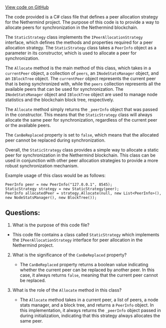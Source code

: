 [View code on GitHub](https://github.com/NethermindEth/nethermind/src/Nethermind/Nethermind.Synchronization/Peers/AllocationStrategies/StaticStrategy.cs)

The code provided is a C# class file that defines a peer allocation strategy for the Nethermind project. The purpose of this code is to provide a way to allocate peers for synchronization in the Nethermind blockchain. 

The `StaticStrategy` class implements the `IPeerAllocationStrategy` interface, which defines the methods and properties required for a peer allocation strategy. The `StaticStrategy` class takes a `PeerInfo` object as a parameter in its constructor, which is used to allocate a peer for synchronization. 

The `Allocate` method is the main method of this class, which takes in a `currentPeer` object, a collection of `peers`, an `INodeStatsManager` object, and an `IBlockTree` object. The `currentPeer` object represents the current peer that is being synchronized with, while the `peers` collection represents all the available peers that can be used for synchronization. The `INodeStatsManager` object and `IBlockTree` object are used to manage node statistics and the blockchain block tree, respectively. 

The `Allocate` method simply returns the `_peerInfo` object that was passed in the constructor. This means that the `StaticStrategy` class will always allocate the same peer for synchronization, regardless of the current peer or the available peers. 

The `CanBeReplaced` property is set to `false`, which means that the allocated peer cannot be replaced during synchronization. 

Overall, the `StaticStrategy` class provides a simple way to allocate a static peer for synchronization in the Nethermind blockchain. This class can be used in conjunction with other peer allocation strategies to provide a more robust synchronization mechanism. 

Example usage of this class would be as follows:

```
PeerInfo peer = new PeerInfo("127.0.0.1", 8545);
StaticStrategy strategy = new StaticStrategy(peer);
PeerInfo allocatedPeer = strategy.Allocate(null, new List<PeerInfo>(), new NodeStatsManager(), new BlockTree());
```
## Questions: 
 1. What is the purpose of this code file?
   - This code file contains a class called `StaticStrategy` which implements the `IPeerAllocationStrategy` interface for peer allocation in the Nethermind project.

2. What is the significance of the `CanBeReplaced` property?
   - The `CanBeReplaced` property returns a boolean value indicating whether the current peer can be replaced by another peer. In this case, it always returns `false`, meaning that the current peer cannot be replaced.

3. What is the role of the `Allocate` method in this class?
   - The `Allocate` method takes in a current peer, a list of peers, a node stats manager, and a block tree, and returns a `PeerInfo` object. In this implementation, it always returns the `_peerInfo` object passed in during initialization, indicating that this strategy always allocates the same peer.